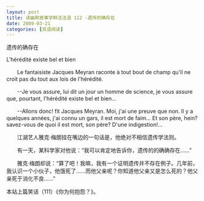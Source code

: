 ```yaml
---
layout: post
title: 读幽默故事学鲜活法语 112 -遗传的确存在
date: 2009-03-21
categories: [双语阅读]  
---
```


遗传的确存在

L'hérédité existe bel et bien

　　Le fantaisiste Jacques Meyran raconte à tout bout de champ qu'il ne croit pas du tout aux lois de l'hérédité.

　　--Je vous assure, lui dit un jour un homme de science, je vous assure que, pourtant, l'hérédité existe bel et bien...

　　--Allons donc! fit Jacques Meyran. Moi, j'ai une preuve que non. Il y a quelques années, j'ai connu un gars, il est mort de faim... Et son père, hein? savez-vous de quoi il est mort, son père? D'une indigestion!...



　　江湖艺人雅克·梅朗挂在嘴边的一句话是，他绝对不相信遗传学法则。

　　有一天，某科学家对他说：“我可以肯定地告诉你，遗传的的确确存在……”

　　雅克·梅朗却说：“算了吧！我嘛，我有一个证明遗传并不存在例子。几年前，我认识一个小伙子，他饿死了……而他父亲呢？你知道他父亲又是怎么死的？他父亲死于消化不良……”



本站上篇笑话（111）《你为何抱怨？》。
